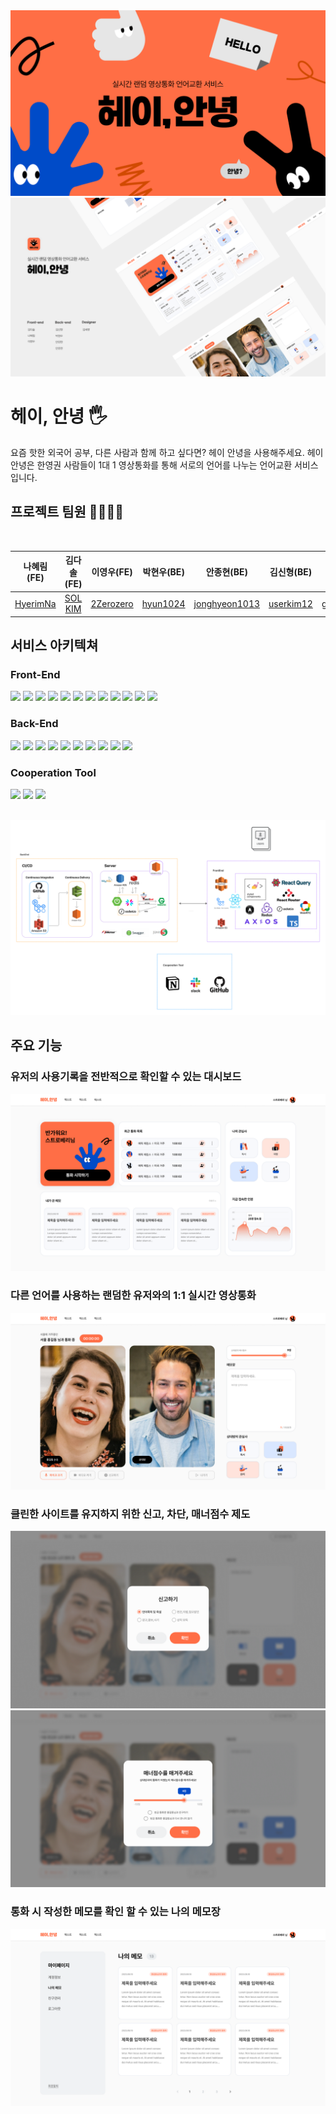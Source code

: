 <img src="./public/readme/heyhi-main.svg">
<img src="./public/readme/heyhi-main02.svg">

<br/>

# 헤이, 안녕 🖐

요즘 핫한 외국어 공부, 다른 사람과 함께 하고 싶다면? 헤이 안녕을 사용해주세요. 헤이 안녕은 한영권 사람들이 1대 1 영상통화를 통해 서로의 언어를 나누는 언어교환 서비스 입니다.

## 프로젝트 팀원 🧏‍♀️🧏‍♂️

<br/>

|               나혜림(FE)                |                 김다솔(FE)                 |                이영우(FE)                 |               박현우(BE)                |                    안종현(BE)                     |                김신형(BE)                 |               안민현(BE)                | 김세영(Designer) |
| :-------------------------------------: | :----------------------------------------: | :---------------------------------------: | :-------------------------------------: | :-----------------------------------------------: | :---------------------------------------: | :-------------------------------------: | :--------------: |
| [HyerimNa](https://github.com/HyerimNa) | [SOL KIM](https://github.com/solightnsalt) | [2Zerozero](https://github.com/2Zerozero) | [hyun1024](https://github.com/hyun1024) | [jonghyeon1013](https://github.com/jonghyeon1013) | [userkim12](https://github.com/userkim12) | [giminion](https://github.com/giminion) |                  |

## 서비스 아키텍쳐

### Front-End

<img src="https://img.shields.io/badge/html5-E34F26?style=for-the-badge&logo=html5&logoColor=white"> <img src="https://img.shields.io/badge/JavaScript-FFC000?style=for-the-badge&logo=JavaScript&logoColor=black"/> <img src="https://img.shields.io/badge/react-61DAFB?style=for-the-badge&logo=react&logoColor=black"> <img src="https://img.shields.io/badge/typescript-3178C6?style=for-the-badge&logo=typescript&logoColor=black"> <img src="https://img.shields.io/badge/styledcomponents-DB7093?style=for-the-badge&logo=styledcomponents&logoColor=black"> <img src="https://img.shields.io/badge/reactquery-FF4154?style=for-the-badge&logo=reactquery&logoColor=white"> <img src="https://img.shields.io/badge/reactrouter-CA4245?style=for-the-badge&logo=reactrouter&logoColor=white"/> <img src="https://img.shields.io/badge/webrtc-333333?style=for-the-badge&logo=webrtc&logoColor=white"/> <img src="https://img.shields.io/badge/Axios-181717?style=for-the-badge&logo=Axios&logoColor=white"> <img src="https://img.shields.io/badge/socket.io-010101?style=for-the-badge&logo=socket.io&logoColor=white"> <img src="https://img.shields.io/badge/redux-764ABC?style=for-the-badge&logo=redux&logoColor=white"> <img src="https://img.shields.io/badge/githubactions-2088FF?style=for-the-badge&logo=githubactions&logoColor=white">

### Back-End

<img src="https://img.shields.io/badge/redis-DC382D?style=for-the-badge&logo=redis&logoColor=white"> <img src="https://img.shields.io/badge/amazonrds-527FFF?style=for-the-badge&logo=amazonrds&logoColor=white"> <img src="https://img.shields.io/badge/mysql-4479A1?style=for-the-badge&logo=mysql&logoColor=white"> <img src="https://img.shields.io/badge/apachejmeter-D22128?style=for-the-badge&logo=apachejmeter&logoColor=white"> <img src="https://img.shields.io/badge/socket.io-010101?style=for-the-badge&logo=socket.io&logoColor=white"> <img src="https://img.shields.io/badge/nginx-009639?style=for-the-badge&logo=nginx&logoColor=white"> <img src="https://img.shields.io/badge/swagger-85EA2D?style=for-the-badge&logo=swagger&logoColor=white"> <img src="https://img.shields.io/badge/junit5-25A162?style=for-the-badge&logo=junit5&logoColor=white"> <img src="https://img.shields.io/badge/amazons3-569A31?style=for-the-badge&logo=amazons3&logoColor=white"> <img src="https://img.shields.io/badge/amazonec2-FF9900?style=for-the-badge&logo=amazonec2&logoColor=white">

### Cooperation Tool

<img src="https://img.shields.io/badge/notion-000000?style=for-the-badge&logo=notion&logoColor=white"> <img src="https://img.shields.io/badge/slack-4A154B?style=for-the-badge&logo=slack&logoColor=white"> <img src="https://img.shields.io/badge/github-181717?style=for-the-badge&logo=github&logoColor=white">

<br/>
<img src="./public/readme/architecture.png">

## 주요 기능

### 유저의 사용기록을 전반적으로 확인할 수 있는 대시보드

<img src="./public/readme/service_1.png">

### 다른 언어를 사용하는 랜덤한 유저와의 1:1 실시간 영상통화

<img src="./public/readme/service_2.png">

### 클린한 사이트를 유지하지 위한 신고, 차단, 매너점수 제도

<img src="./public/readme/service_3.png">
<img src="./public/readme/service_4.png">

### 통화 시 작성한 메모를 확인 할 수 있는 나의 메모장

<img src="./public/readme/service_5.png">

<br/>
